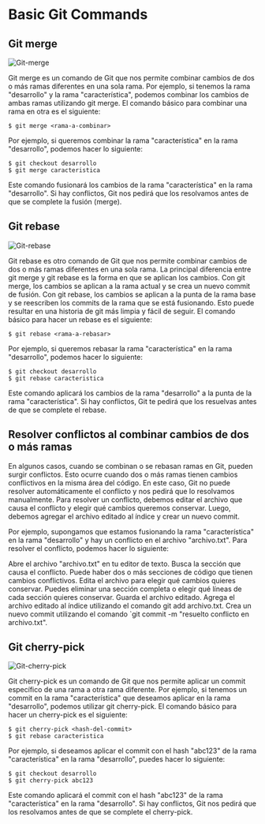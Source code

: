 # Basic Git Commands

## Git merge

![Git-merge](https://wac-cdn.atlassian.com/dam/jcr:4639eeb8-e417-434a-a3f8-a972277fc66a/02%20Merging%20main%20into%20the%20feature%20branh.svg?cdnVersion=861 "Git Merge")

Git merge es un comando de Git que nos permite combinar cambios de dos o más ramas diferentes en una sola rama. Por ejemplo, si tenemos la rama "desarrollo" y la rama  "característica", podemos combinar los cambios de ambas ramas utilizando git merge. El comando básico para combinar una rama en otra es el siguiente:

```shell
$ git merge <rama-a-combinar>
```

Por ejemplo, si queremos combinar la rama "característica" en la rama "desarrollo", podemos hacer lo siguiente:
```shell
$ git checkout desarrollo
$ git merge caracteristica
```
Este comando fusionará los cambios de la rama "característica" en la rama "desarrollo". Si hay conflictos, Git nos pedirá que los resolvamos antes de que se complete la fusión (merge).

## Git rebase

![Git-rebase](https://wac-cdn.atlassian.com/dam/jcr:3bafddf5-fd55-4320-9310-3d28f4fca3af/03%20Rebasing%20the%20feature%20branch%20into%20main.svg?cdnVersion=861 "Git Rebase")

Git rebase es otro comando de Git que nos permite combinar cambios de dos o más ramas diferentes en una sola rama. La principal diferencia entre git merge y git rebase es la forma en que se aplican los cambios. Con git merge, los cambios se aplican a la rama actual y se crea un nuevo commit de fusión. Con git rebase, los cambios se aplican a la punta de la rama base y se reescriben los commits de la rama que se está fusionando. Esto puede resultar en una historia de git más limpia y fácil de seguir. El comando básico para hacer un rebase es el siguiente:

```shell
$ git rebase <rama-a-rebasar>
```

Por ejemplo, si queremos rebasar la rama "característica" en la rama "desarrollo", podemos hacer lo siguiente:

```shell
$ git checkout desarrollo
$ git rebase caracteristica
```
Este comando aplicará los cambios de la rama "desarrollo" a la punta de la rama "característica". Si hay conflictos, Git te pedirá que los resuelvas antes de que se complete el rebase.

## Resolver conflictos al combinar cambios de dos o más ramas
En algunos casos, cuando se combinan o se rebasan ramas en Git, pueden surgir conflictos. Esto ocurre cuando dos o más ramas tienen cambios conflictivos en la misma área del código. En este caso, Git no puede resolver automáticamente el conflicto y nos pedirá que lo resolvamos manualmente. Para resolver un conflicto, debemos editar el archivo que causa el conflicto y elegir qué cambios queremos conservar. Luego, debemos agregar el archivo editado al índice y crear un nuevo commit.

Por ejemplo, supongamos que estamos fusionando la rama "característica" en la rama "desarrollo" y hay un conflicto en el archivo "archivo.txt". Para resolver el conflicto, podemos hacer lo siguiente:

Abre el archivo "archivo.txt" en tu editor de texto.
Busca la sección que causa el conflicto. Puede haber dos o más secciones de código que tienen cambios conflictivos.
Edita el archivo para elegir qué cambios quieres conservar. Puedes eliminar una sección completa o elegir qué líneas de cada sección quieres conservar.
Guarda el archivo editado.
Agrega el archivo editado al índice utilizando el comando git add archivo.txt.
Crea un nuevo commit utilizando el comando `git commit -m "resuelto conflicto en archivo.txt".

## Git cherry-pick

![Git-cherry-pick](https://mattstauffer.com/assets/images/content/opengraph/cherry-pick.png "Git Cherry Pick")

Git cherry-pick es un comando de Git que nos permite aplicar un commit específico de una rama a otra rama diferente. Por ejemplo, si tenemos un commit en la rama "característica" que deseamos aplicar en la rama "desarrollo", podemos utilizar git cherry-pick. El comando básico para hacer un cherry-pick es el siguiente:

```shell
$ git cherry-pick <hash-del-commit>
$ git rebase caracteristica
```

Por ejemplo, si deseamos aplicar el commit con el hash "abc123" de la rama "característica" en la rama "desarrollo", puedes hacer lo siguiente:

```shell
$ git checkout desarrollo
$ git cherry-pick abc123
```

Este comando aplicará el commit con el hash "abc123" de la rama "característica" en la rama "desarrollo". Si hay conflictos, Git nos pedirá que los resolvamos antes de que se complete el cherry-pick.
